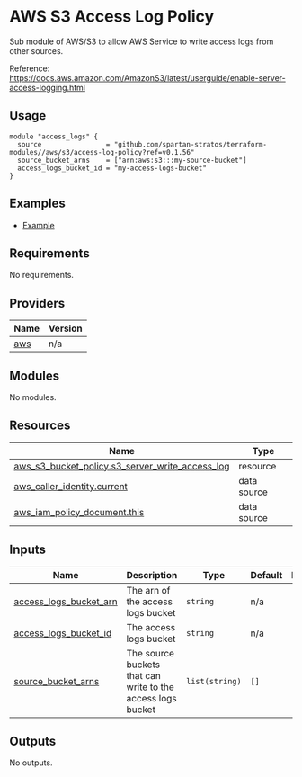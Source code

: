 # AWS S3 Access Log Policy

Sub module of AWS/S3 to allow AWS Service to write access logs from other sources.

Reference: https://docs.aws.amazon.com/AmazonS3/latest/userguide/enable-server-access-logging.html

## Usage

```hcl
module "access_logs" {
  source                = "github.com/spartan-stratos/terraform-modules//aws/s3/access-log-policy?ref=v0.1.56"
  source_bucket_arns    = ["arn:aws:s3:::my-source-bucket"]
  access_logs_bucket_id = "my-access-logs-bucket"
}
```

## Examples

- [Example](./examples/)


<!-- BEGIN_TF_DOCS -->
## Requirements

No requirements.

## Providers

| Name | Version |
|------|---------|
| <a name="provider_aws"></a> [aws](#provider\_aws) | n/a |

## Modules

No modules.

## Resources

| Name | Type |
|------|------|
| [aws_s3_bucket_policy.s3_server_write_access_log](https://registry.terraform.io/providers/hashicorp/aws/latest/docs/resources/s3_bucket_policy) | resource |
| [aws_caller_identity.current](https://registry.terraform.io/providers/hashicorp/aws/latest/docs/data-sources/caller_identity) | data source |
| [aws_iam_policy_document.this](https://registry.terraform.io/providers/hashicorp/aws/latest/docs/data-sources/iam_policy_document) | data source |

## Inputs

| Name | Description | Type | Default | Required |
|------|-------------|------|---------|:--------:|
| <a name="input_access_logs_bucket_arn"></a> [access\_logs\_bucket\_arn](#input\_access\_logs\_bucket\_arn) | The arn of the access logs bucket | `string` | n/a | yes |
| <a name="input_access_logs_bucket_id"></a> [access\_logs\_bucket\_id](#input\_access\_logs\_bucket\_id) | The access logs bucket | `string` | n/a | yes |
| <a name="input_source_bucket_arns"></a> [source\_bucket\_arns](#input\_source\_bucket\_arns) | The source buckets that can write to the access logs bucket | `list(string)` | `[]` | no |

## Outputs

No outputs.
<!-- END_TF_DOCS -->
